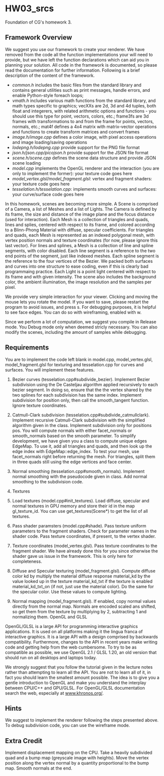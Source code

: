 # HW03_srcs
Foundation of CG's homework 3. 


## Framework Overview

We suggest you use our framework to create your renderer. We have removed from the code all the function implementations your will need to provide, but we have left the function declarations which can aid you in planning your solution. All code in the framework is documented, so please read the documentation for further information. Following is a brief description of the content of the framework.

- *common.h* includes the basic files from the standard library and contains general utilities such as print messages, handle errors, and enable Python-style foreach loops;
- *vmath.h* includes various math functions from the standard library, and math types specific to graphics; vecXXs are 2d, 3d and 4d tuples, both float and integerers, with related arithmetic options and functions - you should use this type for point, vectors, colors, etc.; frame3fs are 3d frames with transformations to and from the frame for points, vectors, normals, etc.; mat4f defines a 4x4 matrix with matrix-vector operations and functions to create transform matrices and convert frames
- *image.h/image.cpp* defines a color image, with pixel access operations and image loading/saving operations
- *lodepng.h/lodepng.cpp* provide support for the PNG file format
- *json.h/json.cpp/picojson.h* provide support for the JSON file format
- *scene.h/scene.cpp* defines the scene data structure and provide JSON scene loading
- *model.cpp* implements the OpenGL renderer and the interaction (you are only to implement the former): your texture code goes here
- *model_vertex.glsl/model_fragment.glsl*: vertex and fragment shaders: your texture code goes here
- *tesselation.h/tesselation.cpp*: implements smooth curves and surfaces: your curve/surface code goes here

In this homework, scenes are becoming more simple. A Scene is comprised of a Camera, a list of Meshes and a list of Lights. The Camera is defined by its frame, the size and distance of the image plane and the focus distance (used for interaction). Each Mesh is a collection of triangles and quads, lines and splies, centered with respect to its frame, and colored according to a Blinn-Phong Material with diffuse, specular coefficients. For triangles and quads, each Mesh is represented as an indexed polygonal mesh, with vertex position normals and texture coordinates (for now, please ignore this last vector). For lines and splines, a Mesh is a collection of line and spline segments, with color disabled. Each line segment is a reference to the two end points of the segment, just like indexed meshes. Each spline segment is the reference to the four vertices of the Bezier. We packed both surfaces and curves into one structure to ease coding, even if this is clearly bad programmaing practice. Each Light is a point light centered with respect to its frame and with given intensity. The scene also includes the background color, the ambient illumination, the image resolution and the samples per pixel.

We provide very simple interaction for your viewer. Clicking and moving the mouse lets you rotate the model. If you want to save, please restart the program to avoid issues, and press s. For debugging purposes, it is helpful to see face edges. You can do so with wireframing, enabled with w.

Since we perform a lot of computation, we suggest you compile in Release mode. You Debug mode only when deemed stricly necessary. You can also modify the scenes, including the amount of samples while debugging.

## Requirements

You are to implement the code left blank in model.cpp, model_vertex.glsl, model_fragment.glsl for texturing and tesselation.cpp for curves and surfaces. You will implement these features.

1. Bezier curves (tesselation.cpp#subdivide_bezier). Implement Bezier subdivision using the De Casteljau algorithm applied recursively to each bezier segment. In doing so, ensure that the the vertex shared by the two splines for each subdivision has the same index. Implement subdivision for position only, then call the smooth_tangent function. Ignore texture coordinates.

2. Catmull-Clark subdivision (tesselation.cpp#subdivide_catmullclark). Implement recursive Catmull-Clark subdivision with the simplified algorithm given in the class. Implement subdivision only for positions pos. You will compute normals with either facet_normals or smooth_normals based on the smooth parameter. To simplify development, we have given you a class to compute unique edges EdgeMap. To use it, add all triangles and quads, and then look up the edge index with EdgeMap::edge_index. To test your mesh, use facet_normals right before returning the mesh. For triangles, split them in three quads still using the edge vertices and face center.

3. Normal smoothing (tesselation.cpp#smooth_normals). Implement normal smoothing with the pseudocode given in class. Add normal smoothing to the subdivision code.

4. Textures

1. Load textures (model.cpp#init_textures). Load diffuse, specular and normal textures in GPU memory and store their id in the map gl_texture_id. You can use get_textures(Scene*) to get the list of all textures.
2. Pass shader paramsters (model.cpp#shade). Pass texture uniform parameters to the fragment shaders. Check for parameter names in the shader code. Pass texture coordinates, if present, to the vertex shader.
3. Texture coordinates (model_vertex.glsl). Pass texture coordinates to the fragment shader. We have already done this for you since otherwise the shader gave us issue in the framework. This is only here for completeness.
4. Diffuse and Specular texturing (model_fragment.glsl). Compute diffuse color kd by multiply the material diffuse response material_kd by the value looked up in the texture material_kd_txt if the texture is enabled material_kd_txt_on (if not, just use the material color). Do the same for the specular color. Use these values to compute lighting.
5. Normal mapping (model_fragment.glsl). If enabled, copy normal values directly from the normal map. Normals are encoded scaled ans shifted, so get them from the texture by multiplying by 2, subtracting 1 and normalizing them.
OpenGL and GLSL

OpenGL/GLSL is a large API for programming interactive graphics applications. It is used on all platforms making it the lingua franca of interactive graphics. It is a large API with a design comprised by backwards compatibility. Furthermore, changes to the API in recent years make writing code and getting help from the web cumbersome. To try to be as compatible as possible, we use OpenGL 2.1 / GLSL 1.20, an old version that should run on all desktops and laptops today.

We strongly suggest that you follow the tutorial given in the lecture notes rather than attempting to learn all the API. You are not to learn all of it, in fact you should learn the smallest amount possible. The idea is to give you a gentle introduction to OpenGL and make you understand the interplay between CPU/C++ and GPU/GLSL. For OpenGL/GLSL documentation search the web, especially at www.khronos.org/.

## Hints

We suggest to implement the renderer following the steps presented above. To debug subdivision code, you can use the wireframe mode.

## Extra Credit

Implement displacement mapping on the CPU. Take a heavily subdivided quad and a bump map (greyscale image with heights). Move the vertex position along the vertex normal by a quantity proportional to the bump map. Smooth normals at the end.
